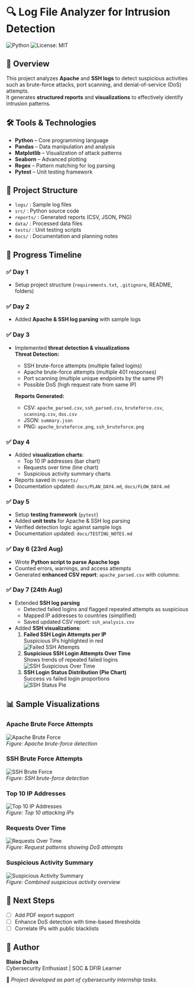 # 🔍 Log File Analyzer for Intrusion Detection
![Python](https://img.shields.io/badge/Python-3.11-blue)
![License: MIT](https://img.shields.io/badge/License-MIT-yellow.svg)

## 📖 Overview
This project analyzes **Apache** and **SSH logs** to detect suspicious activities such as brute-force attacks, port scanning, and denial-of-service (DoS) attempts.  
It generates **structured reports** and **visualizations** to effectively identify intrusion patterns.

## 🛠 Tools & Technologies
- **Python** – Core programming language  
- **Pandas** – Data manipulation and analysis  
- **Matplotlib** – Visualization of attack patterns  
- **Seaborn** – Advanced plotting  
- **Regex** – Pattern matching for log parsing  
- **Pytest** – Unit testing framework  

## 📂 Project Structure
- `logs/` : Sample log files  
- `src/` : Python source code  
- `reports/` : Generated reports (CSV, JSON, PNG)  
- `data/` : Processed data files  
- `tests/` : Unit testing scripts  
- `docs/` : Documentation and planning notes  

## 🚀 Progress Timeline

### ✅ Day 1
- Setup project structure (`requirements.txt`, `.gitignore`, README, folders)

### ✅ Day 2
- Added **Apache & SSH log parsing** with sample logs

### ✅ Day 3
- Implemented **threat detection & visualizations**  
  **Threat Detection:**  
  - SSH brute-force attempts (multiple failed logins)  
  - Apache brute-force attempts (multiple 401 responses)  
  - Port scanning (multiple unique endpoints by the same IP)  
  - Possible DoS (high request rate from same IP)  

  **Reports Generated:**  
  - CSV: `apache_parsed.csv`, `ssh_parsed.csv`, `bruteforce.csv`, `scanning.csv`, `dos.csv`  
  - JSON: `summary.json`  
  - PNG: `apache_bruteforce.png`, `ssh_bruteforce.png`  

### ✅ Day 4
- Added **visualization charts**:  
  - Top 10 IP addresses (bar chart)  
  - Requests over time (line chart)  
  - Suspicious activity summary charts  
- Reports saved in `reports/`  
- Documentation updated: `docs/PLAN_DAY4.md`, `docs/FLOW_DAY4.md`  

### ✅ Day 5
- Setup **testing framework** (`pytest`)  
- Added **unit tests** for Apache & SSH log parsing  
- Verified detection logic against sample logs  
- Documentation updated: `docs/TESTING_NOTES.md`

### ✅ Day 6 (23rd Aug)
- Wrote **Python script to parse Apache logs**  
- Counted errors, warnings, and access attempts  
- Generated **enhanced CSV report**: `apache_parsed.csv` with columns:  

### ✅ Day 7 (24th Aug)
- Extended **SSH log parsing**  
  - Detected failed logins and flagged repeated attempts as suspicious  
  - Mapped IP addresses to countries (simplified)  
  - Saved updated CSV report: `ssh_analysis.csv`  
- Added **SSH visualizations**:
  1. **Failed SSH Login Attempts per IP**  
     Suspicious IPs highlighted in red  
     ![Failed SSH Attempts](reports/ssh_failed_attempts_highlighted.png)
  2. **Suspicious SSH Login Attempts Over Time**  
     Shows trends of repeated failed logins  
     ![SSH Suspicious Over Time](reports/ssh_suspicious_over_time.png)
  3. **SSH Login Status Distribution (Pie Chart)**  
     Success vs failed login proportions  
     ![SSH Status Pie](reports/ssh_status_pie.png)

## 📊 Sample Visualizations  

### Apache Brute Force Attempts
![Apache Brute Force](reports/apache_bruteforce.png)  
*Figure: Apache brute-force detection*

### SSH Brute Force Attempts
![SSH Brute Force](reports/ssh_bruteforce.png)  
*Figure: SSH brute-force detection*

### Top 10 IP Addresses
![Top 10 IP Addresses](reports/top10_ips.png)  
*Figure: Top 10 attacking IPs*

### Requests Over Time
![Requests Over Time](reports/requests_over_time.png)  
*Figure: Request patterns showing DoS attempts*

### Suspicious Activity Summary
![Suspicious Activity Summary](reports/suspicious_summary.png)  
*Figure: Combined suspicious activity overview*

## 📌 Next Steps
- [ ] Add PDF export support  
- [ ] Enhance DoS detection with time-based thresholds  
- [ ] Correlate IPs with public blacklists  

## 👤 Author
**Blaise Dsilva**  
Cybersecurity Enthusiast | SOC & DFIR Learner  

📌 *Project developed as part of cybersecurity internship tasks.*
